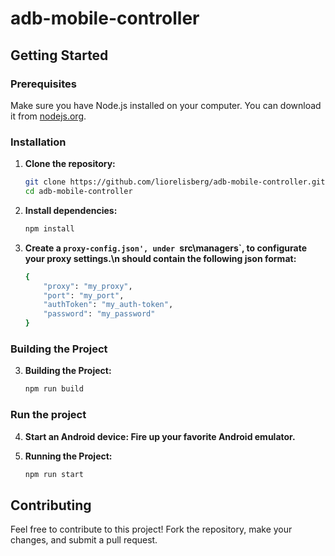 # adb-mobile-controller

## Getting Started

### Prerequisites

Make sure you have Node.js installed on your computer. You can download it from [nodejs.org](https://nodejs.org/).

### Installation

1. **Clone the repository:**
   ```bash
   git clone https://github.com/liorelisberg/adb-mobile-controller.git
   cd adb-mobile-controller

2. **Install dependencies:**
   ```bash
   npm install

3. **Create a `proxy-config.json', under `src\managers`, to configurate your proxy settings.\n
   should contain the following json format:**
   ```bash
   {
       "proxy": "my_proxy",
       "port": "my_port",
       "authToken": "my_auth-token",
       "password": "my_password"
   }

### Building the Project

3. **Building the Project:**
   ```bash
   npm run build

### Run the project
4. **Start an Android device: Fire up your favorite Android emulator.**

5. **Running the Project:**
   ```bash
   npm run start

## Contributing
Feel free to contribute to this project! Fork the repository, make your changes, and submit a pull request.
